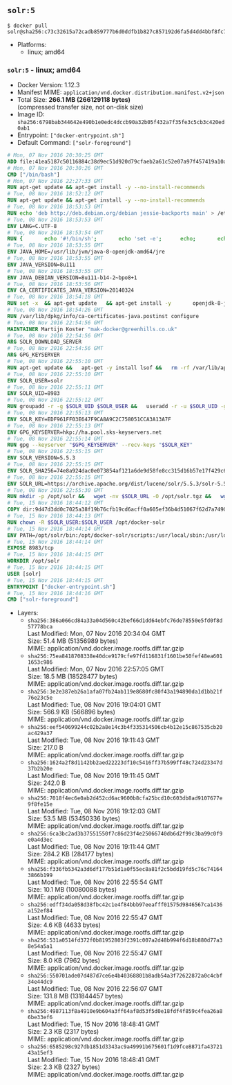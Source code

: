 ## `solr:5`

```console
$ docker pull solr@sha256:c73c32615a72cadb859777b6d0ddfb1b827c857192d6fa5d4dd4bbf8fc73aac8
```

-	Platforms:
	-	linux; amd64

### `solr:5` - linux; amd64

-	Docker Version: 1.12.3
-	Manifest MIME: `application/vnd.docker.distribution.manifest.v2+json`
-	Total Size: **266.1 MB (266129118 bytes)**  
	(compressed transfer size, not on-disk size)
-	Image ID: `sha256:6798bab344642e490b1e0edc4dccb90a32b05f432a7f35fe3c5cb3c420ed0ab1`
-	Entrypoint: `["docker-entrypoint.sh"]`
-	Default Command: `["solr-foreground"]`

```dockerfile
# Mon, 07 Nov 2016 20:30:25 GMT
ADD file:41ea5187c50116884c38d9ec51d920d79cfaeb2a61c52e07a97f457419a10a4f in / 
# Mon, 07 Nov 2016 20:30:26 GMT
CMD ["/bin/bash"]
# Mon, 07 Nov 2016 22:27:33 GMT
RUN apt-get update && apt-get install -y --no-install-recommends 		ca-certificates 		curl 		wget 	&& rm -rf /var/lib/apt/lists/*
# Tue, 08 Nov 2016 18:52:12 GMT
RUN apt-get update && apt-get install -y --no-install-recommends 		bzip2 		unzip 		xz-utils 	&& rm -rf /var/lib/apt/lists/*
# Tue, 08 Nov 2016 18:53:53 GMT
RUN echo 'deb http://deb.debian.org/debian jessie-backports main' > /etc/apt/sources.list.d/jessie-backports.list
# Tue, 08 Nov 2016 18:53:53 GMT
ENV LANG=C.UTF-8
# Tue, 08 Nov 2016 18:53:54 GMT
RUN { 		echo '#!/bin/sh'; 		echo 'set -e'; 		echo; 		echo 'dirname "$(dirname "$(readlink -f "$(which javac || which java)")")"'; 	} > /usr/local/bin/docker-java-home 	&& chmod +x /usr/local/bin/docker-java-home
# Tue, 08 Nov 2016 18:53:55 GMT
ENV JAVA_HOME=/usr/lib/jvm/java-8-openjdk-amd64/jre
# Tue, 08 Nov 2016 18:53:55 GMT
ENV JAVA_VERSION=8u111
# Tue, 08 Nov 2016 18:53:55 GMT
ENV JAVA_DEBIAN_VERSION=8u111-b14-2~bpo8+1
# Tue, 08 Nov 2016 18:53:56 GMT
ENV CA_CERTIFICATES_JAVA_VERSION=20140324
# Tue, 08 Nov 2016 18:54:18 GMT
RUN set -x 	&& apt-get update 	&& apt-get install -y 		openjdk-8-jre-headless="$JAVA_DEBIAN_VERSION" 		ca-certificates-java="$CA_CERTIFICATES_JAVA_VERSION" 	&& rm -rf /var/lib/apt/lists/* 	&& [ "$JAVA_HOME" = "$(docker-java-home)" ]
# Tue, 08 Nov 2016 18:54:26 GMT
RUN /var/lib/dpkg/info/ca-certificates-java.postinst configure
# Tue, 08 Nov 2016 22:54:56 GMT
MAINTAINER Martijn Koster "mak-docker@greenhills.co.uk"
# Tue, 08 Nov 2016 22:54:56 GMT
ARG SOLR_DOWNLOAD_SERVER
# Tue, 08 Nov 2016 22:54:56 GMT
ARG GPG_KEYSERVER
# Tue, 08 Nov 2016 22:55:10 GMT
RUN apt-get update &&   apt-get -y install lsof &&   rm -rf /var/lib/apt/lists/*
# Tue, 08 Nov 2016 22:55:10 GMT
ENV SOLR_USER=solr
# Tue, 08 Nov 2016 22:55:11 GMT
ENV SOLR_UID=8983
# Tue, 08 Nov 2016 22:55:12 GMT
RUN groupadd -r -g $SOLR_UID $SOLR_USER &&   useradd -r -u $SOLR_UID -g $SOLR_USER $SOLR_USER
# Tue, 08 Nov 2016 22:55:13 GMT
ENV SOLR_KEY=EDF961FF03E647F9CA8A9C2C758051CCA3A13A7F
# Tue, 08 Nov 2016 22:55:13 GMT
ENV GPG_KEYSERVER=hkp://ha.pool.sks-keyservers.net
# Tue, 08 Nov 2016 22:55:14 GMT
RUN gpg --keyserver "$GPG_KEYSERVER" --recv-keys "$SOLR_KEY"
# Tue, 08 Nov 2016 22:55:15 GMT
ENV SOLR_VERSION=5.5.3
# Tue, 08 Nov 2016 22:55:15 GMT
ENV SOLR_SHA256=74e8a924dac0e073854af121a6de9d58fe8cc315d16b57e17f429c6a91b0b065
# Tue, 08 Nov 2016 22:55:15 GMT
ENV SOLR_URL=https://archive.apache.org/dist/lucene/solr/5.5.3/solr-5.5.3.tgz
# Tue, 08 Nov 2016 22:55:30 GMT
RUN mkdir -p /opt/solr &&   wget -nv $SOLR_URL -O /opt/solr.tgz &&   wget -nv $SOLR_URL.asc -O /opt/solr.tgz.asc &&   echo "$SOLR_SHA256 */opt/solr.tgz" | sha256sum -c - &&   (>&2 ls -l /opt/solr.tgz /opt/solr.tgz.asc) &&   gpg --batch --verify /opt/solr.tgz.asc /opt/solr.tgz &&   tar -C /opt/solr --extract --file /opt/solr.tgz --strip-components=1 &&   rm /opt/solr.tgz* &&   rm -Rf /opt/solr/docs/ &&   mkdir -p /opt/solr/server/solr/lib /opt/solr/server/solr/mycores &&   sed -i -e 's/#SOLR_PORT=8983/SOLR_PORT=8983/' /opt/solr/bin/solr.in.sh &&   sed -i -e '/-Dsolr.clustering.enabled=true/ a SOLR_OPTS="$SOLR_OPTS -Dsun.net.inetaddr.ttl=60 -Dsun.net.inetaddr.negative.ttl=60"' /opt/solr/bin/solr.in.sh &&   chown -R $SOLR_USER:$SOLR_USER /opt/solr &&   mkdir /docker-entrypoint-initdb.d /opt/docker-solr/
# Tue, 15 Nov 2016 18:44:12 GMT
COPY dir:9d47d3dd0c7025a38f19b76cfb19cd6acff0a605ef36b4d51067f62d7a74908a in /opt/docker-solr/scripts 
# Tue, 15 Nov 2016 18:44:13 GMT
RUN chown -R $SOLR_USER:$SOLR_USER /opt/docker-solr
# Tue, 15 Nov 2016 18:44:14 GMT
ENV PATH=/opt/solr/bin:/opt/docker-solr/scripts:/usr/local/sbin:/usr/local/bin:/usr/sbin:/usr/bin:/sbin:/bin
# Tue, 15 Nov 2016 18:44:14 GMT
EXPOSE 8983/tcp
# Tue, 15 Nov 2016 18:44:15 GMT
WORKDIR /opt/solr
# Tue, 15 Nov 2016 18:44:15 GMT
USER [solr]
# Tue, 15 Nov 2016 18:44:15 GMT
ENTRYPOINT ["docker-entrypoint.sh"]
# Tue, 15 Nov 2016 18:44:16 GMT
CMD ["solr-foreground"]
```

-	Layers:
	-	`sha256:386a066cd84a33a04d560c42bef66d1dd64ebfc76de78550e5fd0f8d57778bca`  
		Last Modified: Mon, 07 Nov 2016 20:34:04 GMT  
		Size: 51.4 MB (51356989 bytes)  
		MIME: application/vnd.docker.image.rootfs.diff.tar.gzip
	-	`sha256:75ea8418708338e40dce9179cfe97fd116831f1601be50fef48ea6011653c986`  
		Last Modified: Mon, 07 Nov 2016 22:57:05 GMT  
		Size: 18.5 MB (18528477 bytes)  
		MIME: application/vnd.docker.image.rootfs.diff.tar.gzip
	-	`sha256:3e2e387eb26a1afa07fb24ab119e8680fc80f43a194890da1d1bb21f76e23c5e`  
		Last Modified: Tue, 08 Nov 2016 19:04:01 GMT  
		Size: 566.9 KB (566896 bytes)  
		MIME: application/vnd.docker.image.rootfs.diff.tar.gzip
	-	`sha256:eef540699244c02b2a8e14c3b4f335314506cb4b12e15c867535cb20ac429a37`  
		Last Modified: Tue, 08 Nov 2016 19:11:43 GMT  
		Size: 217.0 B  
		MIME: application/vnd.docker.image.rootfs.diff.tar.gzip
	-	`sha256:1624a2f8d1142bb2aed22223df10c5416ff37b599ff48c724d23347d37b2b20e`  
		Last Modified: Tue, 08 Nov 2016 19:11:45 GMT  
		Size: 242.0 B  
		MIME: application/vnd.docker.image.rootfs.diff.tar.gzip
	-	`sha256:7018f4ec6e0ab2d452cd6ac9600b8cfa25bcd10c603db8ad9107677e9f8fe15e`  
		Last Modified: Tue, 08 Nov 2016 19:12:03 GMT  
		Size: 53.5 MB (53450336 bytes)  
		MIME: application/vnd.docker.image.rootfs.diff.tar.gzip
	-	`sha256:6ca3bc2ad3b37551550f7c86d23f4e25066740db6d2f99c3ba99c0f9e0a4d3ec`  
		Last Modified: Tue, 08 Nov 2016 19:11:44 GMT  
		Size: 284.2 KB (284177 bytes)  
		MIME: application/vnd.docker.image.rootfs.diff.tar.gzip
	-	`sha256:f336fb5342a3d6df177b51d1a0f55ec8a81f2c5bdd19fd5c76c741643866b199`  
		Last Modified: Tue, 08 Nov 2016 22:55:54 GMT  
		Size: 10.1 MB (10080088 bytes)  
		MIME: application/vnd.docker.image.rootfs.diff.tar.gzip
	-	`sha256:edff34da058d38fbc42c1e4f84bbb97eeafff01575d9846567ca1436a152ef84`  
		Last Modified: Tue, 08 Nov 2016 22:55:47 GMT  
		Size: 4.6 KB (4633 bytes)  
		MIME: application/vnd.docker.image.rootfs.diff.tar.gzip
	-	`sha256:531a0514fd372f0b81952803f2391c007a2d48b994f6d18b880d77a38e54a5a1`  
		Last Modified: Tue, 08 Nov 2016 22:55:47 GMT  
		Size: 8.0 KB (7962 bytes)  
		MIME: application/vnd.docker.image.rootfs.diff.tar.gzip
	-	`sha256:550701ade07d487d7ce6e4b40368801b8adb54a3f72622872a0c4cbf34e44dc9`  
		Last Modified: Tue, 08 Nov 2016 22:56:07 GMT  
		Size: 131.8 MB (131844457 bytes)  
		MIME: application/vnd.docker.image.rootfs.diff.tar.gzip
	-	`sha256:4987113f8a4910e9b604a3ff64af8d53f5d0e18fdf4f859c4fea26a86be33ef6`  
		Last Modified: Tue, 15 Nov 2016 18:48:41 GMT  
		Size: 2.3 KB (2317 bytes)  
		MIME: application/vnd.docker.image.rootfs.diff.tar.gzip
	-	`sha256:6585298c927db1851d3343ac9a49991b675601f1d9fce8871fa4372143a15ef3`  
		Last Modified: Tue, 15 Nov 2016 18:48:41 GMT  
		Size: 2.3 KB (2327 bytes)  
		MIME: application/vnd.docker.image.rootfs.diff.tar.gzip
